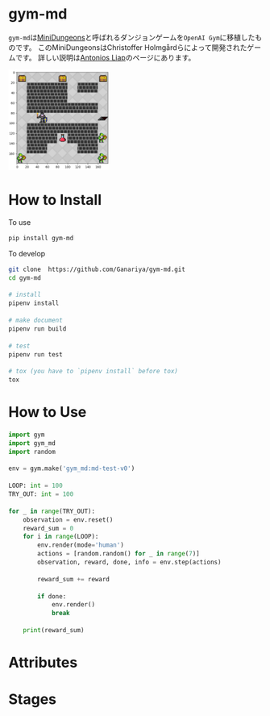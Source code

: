 # gym-md

`gym-md`は[MiniDungeons](http://minidungeons.com/)と呼ばれるダンジョンゲームを`OpenAI Gym`に移植したものです。
このMiniDungeonsはChristoffer Holmgårdらによって開発されたゲームです。
詳しい説明は[Antonios Liap](http://antoniosliapis.com/projects/project_minidungeons.php)のページにあります。

<img src="/README/japan/screen.png" width="200px">

# How to Install

To use
```bash
pip install gym-md
```

To develop
```bash
git clone  https://github.com/Ganariya/gym-md.git
cd gym-md

# install
pipenv install

# make document
pipenv run build

# test
pipenv run test

# tox (you have to `pipenv install` before tox)
tox
```

# How to Use

```python
import gym
import gym_md
import random

env = gym.make('gym_md:md-test-v0')

LOOP: int = 100
TRY_OUT: int = 100

for _ in range(TRY_OUT):
    observation = env.reset()
    reward_sum = 0
    for i in range(LOOP):
        env.render(mode='human')
        actions = [random.random() for _ in range(7)]
        observation, reward, done, info = env.step(actions)

        reward_sum += reward

        if done:
            env.render()
            break

    print(reward_sum)
```

# Attributes

# Stages
